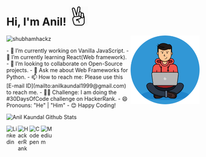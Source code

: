 # Hi, I'm Anil! ![](https://raw.githubusercontent.com/anilkaundal/anilkaundal/master/assets/hand-peace.gif)
<img align='right' src="https://raw.githubusercontent.com/anilkaundal/anilkaundal/master/assets/profile.png" width="180">
<p align="left"> <img src="https://komarev.com/ghpvc/?username=anilkaundal" alt="shubhamhackz" /> </p>
- 🔭 I’m currently working on Vanilla JavaScript.
- 🌱 I’m currently learning React(Web framework).
- 👯 I’m looking to collaborate on Open-Source projects.
- 💬 Ask me about Web Frameworks for Python.
- 📫 How to reach me: Please use this [E-mail ID](mailto:anilkaundal1999@gmail.com) to reach me. 
- 👨‍💻 Challenge: I am doing the #30DaysOfCode challenge on HackerRank.
- 😄 Pronouns: "He" | "Him"
- 😊 Happy Coding! 

![Anil Kaundal Github Stats](https://github-readme-stats.vercel.app/api?username=anilkaundal&show_icons=true&title_color=e8505b&icon_color=e8505b&text_color=e8505b&bg_color=fff)

<a href="https://www.linkedin.com/in/anil-kaundal-736805150/">
  <img align="left" alt="Linkedin" width="30px" src="https://cdn.jsdelivr.net/npm/simple-icons@v3/icons/linkedin.svg" />
</a>
<a href="https://www.hackerrank.com/injuriousanswer">
  <img align="left" alt=" HackerRank" width="30px" src="https://cdn.jsdelivr.net/npm/simple-icons@v3/icons/hackerrank.svg" />
</a>
<a href="https://codepen.io/anilkaundal">
  <img align="left" alt="Codepen" width="30px" src="https://cdn.jsdelivr.net/npm/simple-icons@v3/icons/codepen.svg" />
</a>
<a href="https://medium.com/@injuriousanswer">
  <img align="left" alt="Medium" width="30px" src="https://cdn.jsdelivr.net/npm/simple-icons@v3/icons/medium.svg" />
</a>
